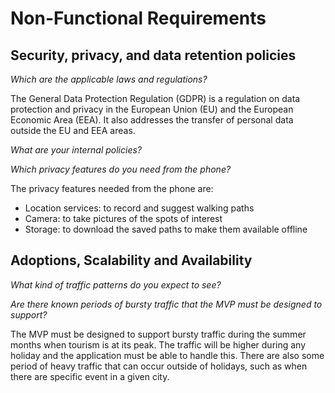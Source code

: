 # Non-Functional Requirements

## Security, privacy, and data retention policies

*Which are the applicable laws and regulations?*

The General Data Protection Regulation (GDPR) is a regulation on data protection and privacy in the European Union (EU) and the European Economic Area (EEA). 
It also addresses the transfer of personal data outside the EU and EEA areas. 

*What are your internal policies?*

*Which privacy features do you need from the phone?*

The privacy features needed from the phone are:
- Location services: to record and suggest walking paths
- Camera: to take pictures of the spots of interest
- Storage: to download the saved paths to make them available offline

## Adoptions, Scalability and Availability

*What kind of traffic patterns do you expect to see?*

*Are there known periods of bursty traffic that the MVP must be designed to support?*

The MVP must be designed to support bursty traffic during the summer months when tourism is at its peak.
The traffic will be higher during any holiday and the application must be able to handle this.
There are also some period of heavy traffic that can occur outside of holidays, such as when there are specific event in a given city.


